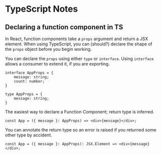 # TypeScript Notes

## Declaring a function component in TS

In React, function components take a `props` argument and return a JSX element. When using TypeScript, you can (should?) declare the shape of the `props` object before you begin working.

You can declare the `props` using either `type` or `interface`. Using `interface` allows a consumer to extend it, if you are exporting.

    interface AppProps = {
        message: string;
        count: number;
    }

    type AppProps = {
        message: string;
    }

The easiest way to declare a Function Component; return type is inferred.

    const App = ({ message }: AppProps) => <div>{message}</div>;

You can annotate the return type so an error is raised if you returned some other type by accident.

    const App = ({ message }: AppProps): JSX.Element => <div>{message}</div>;